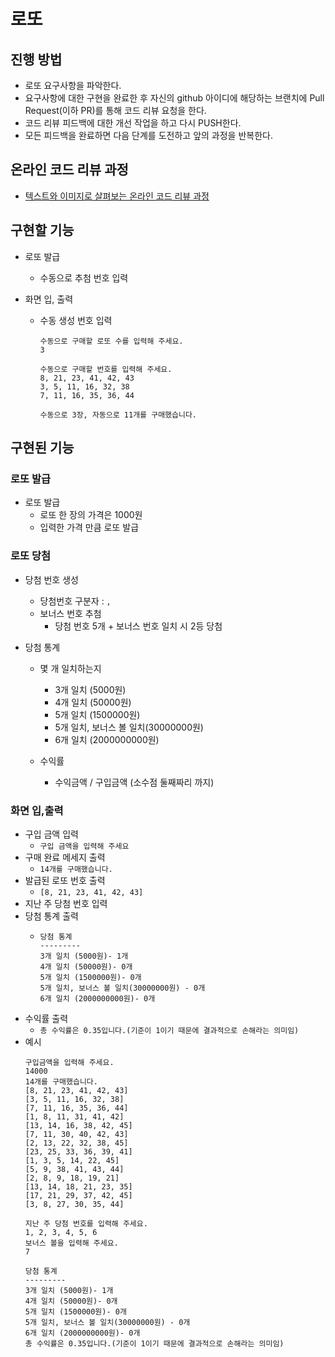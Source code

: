 # 로또
## 진행 방법
* 로또 요구사항을 파악한다.
* 요구사항에 대한 구현을 완료한 후 자신의 github 아이디에 해당하는 브랜치에 Pull Request(이하 PR)를 통해 코드 리뷰 요청을 한다.
* 코드 리뷰 피드백에 대한 개선 작업을 하고 다시 PUSH한다.
* 모든 피드백을 완료하면 다음 단계를 도전하고 앞의 과정을 반복한다.

## 온라인 코드 리뷰 과정
* [텍스트와 이미지로 살펴보는 온라인 코드 리뷰 과정](https://github.com/next-step/nextstep-docs/tree/master/codereview)

## 구현할 기능

-  로또 발급
    - 수동으로 추첨 번호 입력

- 화면 입, 출력
    - 수동 생성 번호 입력 
        ```
        수동으로 구매할 로또 수를 입력해 주세요.
        3
      
        수동으로 구매할 번호를 입력해 주세요.
        8, 21, 23, 41, 42, 43
        3, 5, 11, 16, 32, 38
        7, 11, 16, 35, 36, 44
        
        수동으로 3장, 자동으로 11개를 구매했습니다.
        ```

## 구현된 기능

### 로또 발급
- 로또 발급
    - 로또 한 장의 가격은 1000원
    - 입력한 가격 만큼 로또 발급

### 로또 당첨
- 당첨 번호 생성
    - 당첨번호 구분자 : `, `
    - 보너스 번호 추첨
        - 당첨 번호 5개 + 보너스 번호 일치 시 2등 당첨

- 당첨 통계
    - 몇 개 일치하는지
        - 3개 일치 (5000원)
        - 4개 일치 (50000원)
        - 5개 일치 (1500000원)
        - 5개 일치, 보너스 볼 일치(30000000원)
        - 6개 일치 (2000000000원)

    - 수익률
        - 수익금액 / 구입금액 (소수점 둘째짜리 까지)

### 화면 입,출력
- 구입 금액 입력
    - `구입 금액을 입력해 주세요`
- 구매 완료 메세지 출력
    - `14개를 구매했습니다.`
- 발급된 로또 번호 출력
    - `[8, 21, 23, 41, 42, 43]`
- 지난 주 당첨 번호 입력
- 당첨 통계 출력
    - ```
      당첨 통계
      ---------
      3개 일치 (5000원)- 1개
      4개 일치 (50000원)- 0개
      5개 일치 (1500000원)- 0개
      5개 일치, 보너스 볼 일치(30000000원) - 0개
      6개 일치 (2000000000원)- 0개
      ```
- 수익률 출력
    - `총 수익률은 0.35입니다.(기준이 1이기 때문에 결과적으로 손해라는 의미임)`
 - 예시
     ```
     구입금액을 입력해 주세요.
     14000
     14개를 구매했습니다.
     [8, 21, 23, 41, 42, 43]
     [3, 5, 11, 16, 32, 38]
     [7, 11, 16, 35, 36, 44]
     [1, 8, 11, 31, 41, 42]
     [13, 14, 16, 38, 42, 45]
     [7, 11, 30, 40, 42, 43]
     [2, 13, 22, 32, 38, 45]
     [23, 25, 33, 36, 39, 41]
     [1, 3, 5, 14, 22, 45]
     [5, 9, 38, 41, 43, 44]
     [2, 8, 9, 18, 19, 21]
     [13, 14, 18, 21, 23, 35]
     [17, 21, 29, 37, 42, 45]
     [3, 8, 27, 30, 35, 44]
     
     지난 주 당첨 번호를 입력해 주세요.
     1, 2, 3, 4, 5, 6
     보너스 볼을 입력해 주세요.
     7  
   
     당첨 통계
     ---------
     3개 일치 (5000원)- 1개
     4개 일치 (50000원)- 0개
     5개 일치 (1500000원)- 0개
   5개 일치, 보너스 볼 일치(30000000원) - 0개
     6개 일치 (2000000000원)- 0개
     총 수익률은 0.35입니다.(기준이 1이기 때문에 결과적으로 손해라는 의미임)
     ```